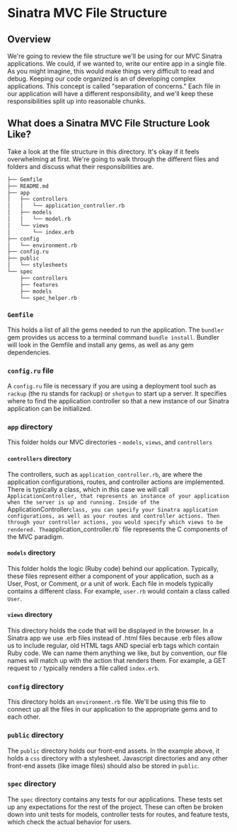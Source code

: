 # Sinatra MVC File Structure

## Overview

We're going to review the file structure we'll be using for our MVC Sinatra applications. We could, if we wanted to, write our entire app in a single file. As you might imagine, this would make things very difficult to read and debug. Keeping our code organized is an of developing complex applications. This concept is called "separation of concerns." Each file in our application will have a different responsibility, and we'll keep these responsibilities split up into reasonable chunks. 

## What does a Sinatra MVC File Structure Look Like?

Take a look at the file structure in this directory. It's okay if it feels overwhelming at first. We're going to walk through the different files and folders and discuss what their responsibilities are. 

```bash
├── Gemfile
├── README.md
├── app
│   ├── controllers
│   │   └── application_controller.rb
│   ├── models
│   │   └── model.rb
│   └── views
│       └── index.erb
├── config
│   └── environment.rb
├── config.ru
├── public
│   └── stylesheets
└── spec
    ├── controllers
    ├── features
    ├── models
    └── spec_helper.rb
```

### `Gemfile`

This holds a list of all the gems needed to run the application. The `bundler` gem provides us access to a terminal command `bundle install`. Bundler will look in the Gemfile and install any gems, as well as any gem dependencies. 

### `config.ru` file

A `config.ru` file is necessary if you are using a deployment tool such as `rackup` (the ru stands for rackup) or `shotgun` to start up a server. It specifies where to find the application controller so that a new instance of our Sinatra application can be initialized.

### `app` directory

This folder holds our MVC directories - `models`, `views`, and `controllers`

#### `controllers` directory

The controllers, such as `application_controller.rb`,  are where the application configurations, routes, and controller actions are implemented. There is typically a class, which in this case we will call `ApplicationController, that represents an instance of your application when the server is up and running. Inside of the `ApplicationController` class, you can specify your Sinatra application configurations, as well as your routes and controller actions. Then through your controller actions, you would specify which views to be rendered. The `application_controller.rb` file represents the C components of the MVC paradigm.

#### `models` directory

This folder holds the logic (Ruby code) behind our application. Typically, these files represent either a component of your application, such as a User, Post, or Comment, or a unit of work. Each file in models typically contains a different class. For example, `user.rb` would contain a class called `User`.  

#### `views` directory

This directory holds the code that will be displayed in the browser. In a Sinatra app we use .erb files instead of .html files because .erb files allow us to include regular, old HTML tags AND special erb tags which contain Ruby code. We can name them anything we like, but by convention, our file names will match up with the action that renders them. For example, a GET request to `/` typically renders a file called `index.erb`.


### `config` directory

This directory holds an `environment.rb` file. We'll be using this file to connect up all the files in our application to the appropriate gems and to each other.

### `public` directory

The `public` directory holds our front-end assets. In the example above, it holds a `css` directory with a stylesheet. Javascript directories and any other front-end assets (like image files) should also be stored in `public`.

### `spec` directory

The `spec` directory contains any tests for our applications. These tests set up any expectations for the rest of the project. These can often be broken down into unit tests for models, controller tests for routes, and feature tests, which check the actual behavior for users. 



